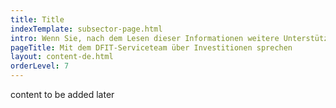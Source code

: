 ```yaml
---
title: Title
indexTemplate: subsector-page.html
intro: Wenn Sie, nach dem Lesen dieser Informationen weitere Unterstützung benötigen, kontaktieren Sie bitte Ihr DFIT-Serviceteam vor Ort. 
pageTitle: Mit dem DFIT-Serviceteam über Investitionen sprechen
layout: content-de.html
orderLevel: 7
---
```


content to be added later